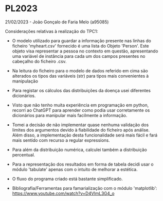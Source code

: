 # PL2023
21/02/2023 - João Gonçalo de Faria Melo (a95085)

Considerações relativas à realização do TPC1:

- O modelo utilizado para guardar a informação presente nas linhas do ficheiro 'myheart.csv' fornecido é uma lista do Objeto 'Person'. Este objeto visa representar a pessoa no contexto em questão, apresentando uma variável de instância para cada um dos campos presentes no cabeçalho do ficheiro .csv.

- Na leitura do ficheiro para o modelo de dados referido em cima são alterados os tipos das variáveis (str) para tipos mais convenientes à manipulação

- Para registar os cálculos das distribuições da doença usei diferentes dicionários.

- Visto que não tenho muita experiência em programação em python, recorri ao ChatGPT para aprender como podia usar corretamente os dicionários para manipular mais facilmente a informação.

- Tomei a decisão de não implementar quase nenhuma validação dos limites dos argumentos devido à fiabilidade do ficheiro após análise. Além disso, a implementação desta funcionalidade será mais fácil e fará mais sentido com recurso a regular expressions.

- Para além da distribuição numérica, calculei também a distribuição percentual.

- Para a representação dos resultados em forma de tabela decidi usar o módulo 'tabulate' apenas com o intuito de melhorar a estética.

- O fluxo do programa criado está bastante simplificado.

- Bibliografia/Ferramentas para famarialização com o módulo 'matplotlib': https://www.youtube.com/watch?v=D4VlmL3G4_o

